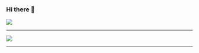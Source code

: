### Hi there 👋

<a href="https://github.com/Maverik010">
<img src="https://github-readme-stats.vercel.app/api?username=Maverik010&theme=midnight-purple&show_icons=true"></img>
</a>
<br><hr>
<a href="https://github.com/Maverik010">
<img src="https://github-readme-stats.vercel.app/api/top-langs/?username=Maverik010&theme=midnight-purple&show_icons=true&layout=compact"></img>
</a>
<hr>
<br>
 
 
<!--
**Maverik010/Maverik010** is a ✨ _special_ ✨ repository because its `README.md` (this file) appears on your GitHub profile.

Here are some ideas to get you started:
- 🔭 I’m currently working on ...
- 🌱 I’m currently learning ...
- 👯 I’m looking to collaborate on ...
- 🤔 I’m looking for help with ...
- 💬 Ask me about ...
- 📫 How to reach me: ...
- 😄 Pronouns: ...
- ⚡ Fun fact: ...
-->
